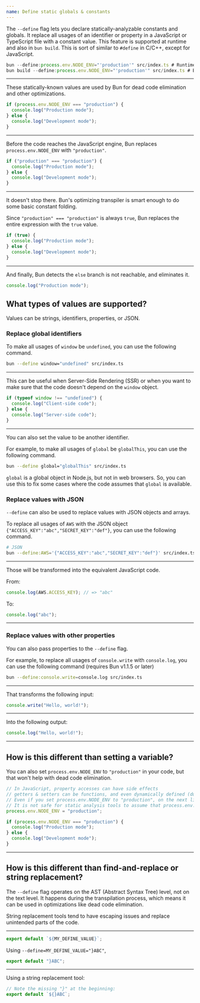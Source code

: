 ```yaml
---
name: Define static globals & constants
---
```


The `--define` flag lets you declare statically-analyzable constants and globals. It replace all usages of an identifier or property in a JavaScript or TypeScript file with a constant value. This feature is supported at runtime and also in `bun build`. This is sort of similar to `#define` in C/C++, except for JavaScript.

```ts
bun --define:process.env.NODE_ENV="'production'" src/index.ts # Runtime
bun build --define:process.env.NODE_ENV="'production'" src/index.ts # Build
```

---

These statically-known values are used by Bun for dead code elimination and other optimizations.

```ts
if (process.env.NODE_ENV === "production") {
  console.log("Production mode");
} else {
  console.log("Development mode");
}
```

---

Before the code reaches the JavaScript engine, Bun replaces `process.env.NODE_ENV` with `"production"`.

```ts
if ("production" === "production") {
  console.log("Production mode");
} else {
  console.log("Development mode");
}
```

---

It doesn't stop there. Bun's optimizing transpiler is smart enough to do some basic constant folding.

Since `"production" === "production"` is always `true`, Bun replaces the entire expression with the `true` value.

```ts
if (true) {
  console.log("Production mode");
} else {
  console.log("Development mode");
}
```

---

And finally, Bun detects the `else` branch is not reachable, and eliminates it.

```ts
console.log("Production mode");
```

## What types of values are supported?

Values can be strings, identifiers, properties, or JSON.

### Replace global identifiers

To make all usages of `window` be `undefined`, you can use the following command.

```sh
bun --define window="undefined" src/index.ts
```

---

This can be useful when Server-Side Rendering (SSR) or when you want to make sure that the code doesn't depend on the `window` object.

```js
if (typeof window !== "undefined") {
  console.log("Client-side code");
} else {
  console.log("Server-side code");
}
```

---

You can also set the value to be another identifier.

For example, to make all usages of `global` be `globalThis`, you can use the following command.

```sh
bun --define global="globalThis" src/index.ts
```

`global` is a global object in Node.js, but not in web browsers. So, you can use this to fix some cases where the code assumes that `global` is available.

### Replace values with JSON

`--define` can also be used to replace values with JSON objects and arrays.

To replace all usages of `AWS` with the JSON object `{"ACCESS_KEY":"abc","SECRET_KEY":"def"}`, you can use the following command.

```sh
# JSON
bun --define:AWS='{"ACCESS_KEY":"abc","SECRET_KEY":"def"}' src/index.ts
```

---

Those will be transformed into the equivalent JavaScript code.

From:

```ts
console.log(AWS.ACCESS_KEY); // => "abc"
```

To:

```ts
console.log("abc");
```

---

### Replace values with other properties

You can also pass properties to the `--define` flag.

For example, to replace all usages of `console.write` with `console.log`, you can use the following command (requires Bun v1.1.5 or later)

```sh
bun --define:console.write=console.log src/index.ts
```

---

That transforms the following input:

```ts
console.write("Hello, world!");
```

---

Into the following output:

```ts
console.log("Hello, world!");
```

---

## How is this different than setting a variable?

You can also set `process.env.NODE_ENV` to `"production"` in your code, but that won't help with dead code elimination.

```ts
// In JavaScript, property accesses can have side effects
// getters & setters can be functions, and even dynamically defined (due to prototype chains and Proxy)
// Even if you set process.env.NODE_ENV to "production", on the next line
// It is not safe for static analysis tools to assume that process.env.NODE_ENV is "production".
process.env.NODE_ENV = "production";

if (process.env.NODE_ENV === "production") {
  console.log("Production mode");
} else {
  console.log("Development mode");
}
```

---

## How is this different than find-and-replace or string replacement?

The `--define` flag operates on the AST (Abstract Syntax Tree) level, not on the text level. It happens during the transpilation process, which means it can be used in optimizations like dead code elimination.

String replacement tools tend to have escaping issues and replace unintended parts of the code.

---

```ts
export default `${MY_DEFINE_VALUE}`;
```

Using `--define=MY_DEFINE_VALUE="}ABC"`,

```ts
export default "}ABC";
```

---

Using a string replacement tool:

```ts
// Note the missing "}" at the beginning:
export default `${}ABC`;
```
